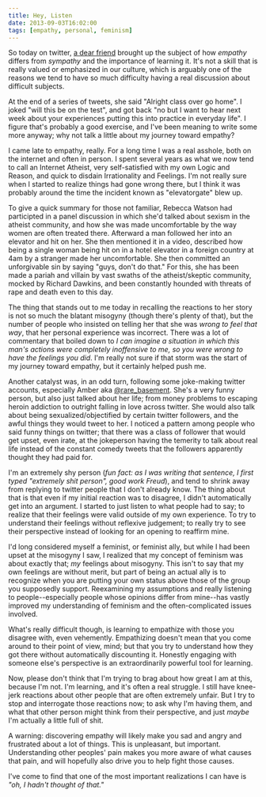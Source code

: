 ```yaml
---
title: Hey, Listen
date: 2013-09-03T16:02:00
tags: [empathy, personal, feminism]
---
```

So today on twitter, [a dear friend](http://twitter.com/ClareEriko) brought up the subject of how *empathy* differs from *sympathy* and the importance of learning it. It's not a skill that is really valued or emphasized in our culture, which is arguably one of the reasons we tend to have so much difficulty having a real discussion about difficult subjects.

At the end of a series of tweets, she said "Alright class over go home". I joked "will this be on the test", and got back "no but I want to hear next week about your experiences putting this into practice in everyday life". I figure that's probably a good exercise, and I've been meaning to write some more anyway; why not talk a little about my journey toward empathy?

I came late to empathy, really. For a long time I was a real asshole, both on the internet and often in person. I spent several years as what we now tend to call an Internet Atheist, very self-satisfied with my own Logic and Reason, and quick to disdain Irrationality and Feelings. I'm not really sure when I started to realize things had gone wrong there, but I think it was probably around the time the incident known as "elevatorgate" blew up.

To give a quick summary for those not familiar, Rebecca Watson had participted in a panel discussion in which she'd talked about sexism in the atheist community, and how she was made uncomfortable by the way women are often treated there. Afterward a man followed her into an elevator and hit on her. She then mentioned it in a video, described how being a single woman being hit on in a hotel elevator in a foreign country at 4am by a stranger made her uncomfortable. She then committed an unforgivable sin by saying "guys, don't do that." For this, she has been made a pariah and villain by vast swaths of the atheist/skeptic community, mocked by Richard Dawkins, and been constantly hounded with threats of rape and death even to this day.

The thing that stands out to me today in recalling the reactions to her story is not so much the blatant misogyny (though there's plenty of that), but the number of people who insisted on telling her that she was *wrong to feel that way*, that her personal experience was incorrect. There was a lot of commentary that boiled down to *I can imagine a situation in which this man's actions were completely inoffensive to me, so you were wrong to have the feelings you did*. I'm really not sure if that storm was the start of my journey toward empathy, but it certainly helped push me.

Another catalyst was, in an odd turn, following some joke-making twitter accounts, especially Amber aka [@rare_basement](http://twitter.com/rare_basement). She's a very funny person, but also just talked about her life; from money problems to escaping heroin addiction to outright falling in love across twitter. She would also talk about being sexualized/objectified by certain twitter followers, and the awful things they would tweet to her. I  noticed a pattern among people who said funny things on twitter; that there was a class of follower that would get upset, even irate, at the jokeperson having the temerity to talk about real life instead of the constant comedy tweets that the followers apparently thought they had paid for.

I'm an extremely shy person (_fun fact: as I was writing that sentence, I first typed "extremely shit person", good work Freud_), and tend to shrink away from replying to twitter people that I don't already know. The thing about that is that even if my initial reaction was to disagree, I didn't automatically get into an argument. I started to just listen to what people had to say; to realize that their feelings were valid outside of my own experience. To try to understand their feelings without reflexive judgement; to really try to see their perspective instead of looking for an opening to reaffirm mine.

I'd long considered myself a feminist, or feminist ally, but while I had been upset at the misogyny I saw, I realized that my concept of feminism was about exactly that; *my* feelings about misogyny. This isn't to say that my own feelings are without merit, but part of being an actual ally is to recognize when you are putting your own status above those of the group you supposedly support. Reexamining my assumptions and really listening to people--especially people whose opinions differ from mine--has vastly improved my understanding of feminism and the often-complicated issues involved.

What's really difficult though, is learning to empathize with those you disagree with, even vehemently. Empathizing doesn't mean that you come around to their point of view, mind; but that you try to understand how they got there without automatically discounting it. Honestly engaging with someone else's perspective is an extraordinarily powerful tool for learning.

Now, please don't think that I'm trying to brag about how great I am at this, because I'm not. I'm learning, and it's often a real struggle. I still have knee-jerk reactions about other people that are often extremely unfair. But I try to stop and interrogate those reactions now; to ask why I'm having them, and what that other person might think from their perspective, and just *maybe* I'm actually a little full of shit.

A warning: discovering empathy will likely make you sad and angry and frustrated about a lot of things. This is unpleasant, but important. Understanding other peoples' pain makes you more aware of what causes that pain, and will hopefully also drive you to help fight those causes.

I've come to find that one of the most important realizations I can have is *"oh, I hadn't thought of that."*

